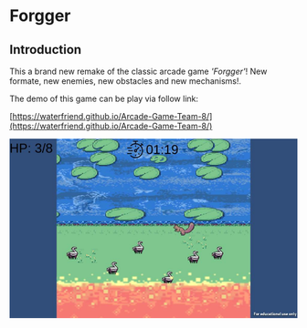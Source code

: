# Forgger

## Introduction

This a brand new remake of the classic arcade game *'Forgger'*! New formate, new enemies, new obstacles and new mechanisms!. 

The demo of this game can be play via follow link:

[https://waterfriend.github.io/Arcade-Game-Team-8/](https://waterfriend.github.io/Arcade-Game-Team-8/)

![Demo](Demo/Demo_img.jpg)
